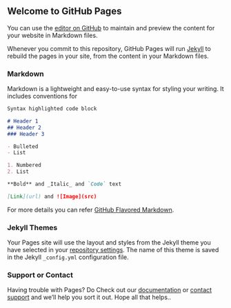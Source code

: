 ## Welcome to GitHub Pages

You can use the [editor on GitHub](https://github.com/Mrrmarcos/Mrrmarcos.github.io/edit/master/README.md) to maintain and preview the content for your website in Markdown files.

Whenever you commit to this repository, GitHub Pages will run [Jekyll](https://jekyllrb.com/) to rebuild the pages in your site, from the content in your Markdown files.

### Markdown

Markdown is a lightweight and easy-to-use syntax for styling your writing. It includes conventions for 

```markdown
Syntax highlighted code block

# Header 1
## Header 2
### Header 3

- Bulleted
- List

1. Numbered
2. List

**Bold** and _Italic_ and `Code` text

[Link](url) and ![Image](src)
```

For more details you can refer [GitHub Flavored Markdown](https://guides.github.com/features/mastering-markdown/).

### Jekyll Themes

Your Pages site will use the layout and styles from the Jekyll theme you have selected in your [repository settings](https://github.com/Mrrmarcos/Mrrmarcos.github.io/settings). The name of this theme is saved in the Jekyll `_config.yml` configuration file.

### Support or Contact

Having trouble with Pages?  Do Check out our [documentation](https://help.github.com/categories/github-pages-basics/) or [contact support](https://github.com/contact) and we’ll help you sort it out. Hope all that helps..

